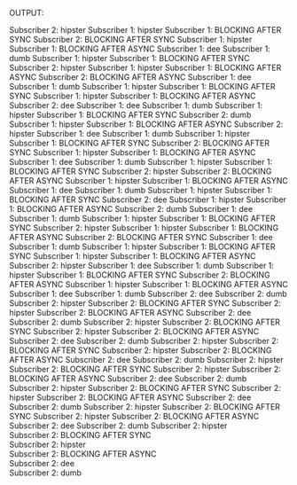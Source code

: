 OUTPUT:

 Subscriber 2: hipster
 Subscriber 1: hipster
 Subscriber 1: BLOCKING AFTER SYNC
 Subscriber 2: BLOCKING AFTER SYNC
 Subscriber 1: hipster
 Subscriber 1: BLOCKING AFTER ASYNC
 Subscriber 1: dee
 Subscriber 1: dumb
 Subscriber 1: hipster
 Subscriber 1: BLOCKING AFTER SYNC
 Subscriber 2: hipster
 Subscriber 1: hipster
 Subscriber 1: BLOCKING AFTER ASYNC
 Subscriber 2: BLOCKING AFTER ASYNC
 Subscriber 1: dee
 Subscriber 1: dumb
 Subscriber 1: hipster
 Subscriber 1: BLOCKING AFTER SYNC
 Subscriber 1: hipster
 Subscriber 1: BLOCKING AFTER ASYNC
 Subscriber 2: dee
 Subscriber 1: dee
 Subscriber 1: dumb
 Subscriber 1: hipster
 Subscriber 1: BLOCKING AFTER SYNC
 Subscriber 2: dumb
 Subscriber 1: hipster
 Subscriber 1: BLOCKING AFTER ASYNC
 Subscriber 2: hipster
 Subscriber 1: dee
 Subscriber 1: dumb
 Subscriber 1: hipster
 Subscriber 1: BLOCKING AFTER SYNC
 Subscriber 2: BLOCKING AFTER SYNC
 Subscriber 1: hipster
 Subscriber 1: BLOCKING AFTER ASYNC
 Subscriber 1: dee
 Subscriber 1: dumb
 Subscriber 1: hipster
 Subscriber 1: BLOCKING AFTER SYNC
 Subscriber 2: hipster
 Subscriber 2: BLOCKING AFTER ASYNC
 Subscriber 1: hipster
 Subscriber 1: BLOCKING AFTER ASYNC
 Subscriber 1: dee
 Subscriber 1: dumb
 Subscriber 1: hipster
 Subscriber 1: BLOCKING AFTER SYNC
 Subscriber 2: dee
 Subscriber 1: hipster
 Subscriber 1: BLOCKING AFTER ASYNC
 Subscriber 2: dumb
 Subscriber 1: dee
 Subscriber 1: dumb
 Subscriber 1: hipster
 Subscriber 1: BLOCKING AFTER SYNC
 Subscriber 2: hipster
 Subscriber 1: hipster
 Subscriber 1: BLOCKING AFTER ASYNC
 Subscriber 2: BLOCKING AFTER SYNC
 Subscriber 1: dee
 Subscriber 1: dumb
 Subscriber 1: hipster
 Subscriber 1: BLOCKING AFTER SYNC
 Subscriber 1: hipster
 Subscriber 1: BLOCKING AFTER ASYNC
 Subscriber 2: hipster
 Subscriber 1: dee
 Subscriber 1: dumb
 Subscriber 1: hipster
 Subscriber 1: BLOCKING AFTER SYNC
 Subscriber 2: BLOCKING AFTER ASYNC
 Subscriber 1: hipster
 Subscriber 1: BLOCKING AFTER ASYNC
 Subscriber 1: dee
 Subscriber 1: dumb
 Subscriber 2: dee
 Subscriber 2: dumb
 Subscriber 2: hipster
 Subscriber 2: BLOCKING AFTER SYNC
 Subscriber 2: hipster
 Subscriber 2: BLOCKING AFTER ASYNC
 Subscriber 2: dee
 Subscriber 2: dumb
 Subscriber 2: hipster
 Subscriber 2: BLOCKING AFTER SYNC
 Subscriber 2: hipster
 Subscriber 2: BLOCKING AFTER ASYNC
 Subscriber 2: dee
 Subscriber 2: dumb
 Subscriber 2: hipster
 Subscriber 2: BLOCKING AFTER SYNC
 Subscriber 2: hipster
 Subscriber 2: BLOCKING AFTER ASYNC
 Subscriber 2: dee
 Subscriber 2: dumb
 Subscriber 2: hipster
 Subscriber 2: BLOCKING AFTER SYNC
 Subscriber 2: hipster
 Subscriber 2: BLOCKING AFTER ASYNC
 Subscriber 2: dee
 Subscriber 2: dumb
 Subscriber 2: hipster
 Subscriber 2: BLOCKING AFTER SYNC
 Subscriber 2: hipster
 Subscriber 2: BLOCKING AFTER ASYNC
 Subscriber 2: dee
 Subscriber 2: dumb
 Subscriber 2: hipster
 Subscriber 2: BLOCKING AFTER SYNC
 Subscriber 2: hipster
 Subscriber 2: BLOCKING AFTER ASYNC
 Subscriber 2: dee
 Subscriber 2: dumb
 Subscriber 2: hipster  
 Subscriber 2: BLOCKING AFTER SYNC  
 Subscriber 2: hipster  
 Subscriber 2: BLOCKING AFTER ASYNC  
 Subscriber 2: dee    
 Subscriber 2: dumb  